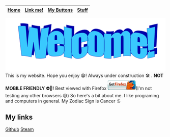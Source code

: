 | [Home](./index.html) | [Link me!](./lnkme.html) | [My Buttons](./mybtns.html) | [Stuff](./stuff.html) |
| - | - | - | - |
![alt text](./welcomeart.png)
This is my website. Hope you enjoy 😁!
Always under construction 🛠 .
**NOT MOBILE FRIENDLY ⛔📱!** Best viewed with Firefox [![Get Firefox!](./get88x31.gif)](https://www.mozilla.org/en-GB/firefox/)(I'm not testing any other browsers 😅)
So here's a bit about me.
I like programing and computers in general.
My Zodiac Sign is Cancer ♋ 

## My links
[Github](https://github.com/home-gihub)
[Steam](https://steamcommunity.com/id/walterstoptryingtogetmysteamid/)